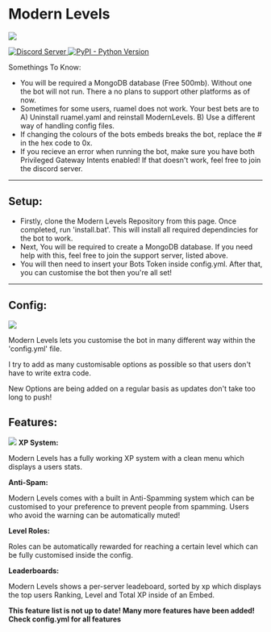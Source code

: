 # Modern Levels
![](https://cdn.discordapp.com/attachments/812895798496591882/825329818148274186/MODERN_LEVELS.png)
<p align="left">
  <a href="https://discord.gg/HwJhy88aGm">
    <img src="https://discordapp.com/api/guilds/809362745354354688/widget.png?style=shield" alt="Discord Server">
  <a href="https://www.python.org/downloads/">
    <img alt="PyPI - Python Version" src="https://img.shields.io/pypi/pyversions/Red-Discordbot">
  </a>
</p

## Somethings To Know:
- You will be required a MongoDB database (Free 500mb). Without one the bot will not run. There a no plans to support other platforms as of now.
- Sometimes for some users, ruamel does not work. Your best bets are to A) Uninstall ruamel.yaml and reinstall ModernLevels. B) Use a different way of handling config files.
- If changing the colours of the bots embeds breaks the bot, replace the # in the hex code to 0x.
- If you recieve an error when running the bot, make sure you have both Privileged Gateway Intents enabled! If that doesn't work, feel free to join the discord server.

---------------
## Setup:

- Firstly, clone the Modern Levels Repository from this page. Once completed, run 'install.bat'. This will install all required dependincies for the bot to work.
- Next, You will be required to create a MongoDB database. If you need help with this, feel free to join the support server, listed above.
- You will then need to insert your Bots Token inside config.yml. After that, you can customise the bot then you're all set!
- ---------------


## Config:
![](https://cdn.discordapp.com/attachments/812895798496591882/825330391358767144/MODERN_LEVELS_1.png)
<p> Modern Levels lets you customise the bot in many different way within the 'config.yml' file. </p
<p> I try to add as many customisable options as possible so that users don't have to write extra code. </p>
<p> New Options are being added on a regular basis as updates don't take too long to push! </p>

## Features:
![](https://cdn.discordapp.com/attachments/812895798496591882/825330772830846976/MODERN_LEVELS_2.png)
<b> XP System: </b> 
	 <p>  Modern Levels has a fully working XP system with a clean menu which displays a users stats.</p>
<b> Anti-Spam: </b> 
	 <p>  Modern Levels comes with a built in Anti-Spamming system which can be customised to your preference to prevent people from spamming. Users who avoid the warning can be automatically muted!</p>
<b> Level Roles: </b> 
	 <p>  Roles can be automatically rewarded for reaching a certain level which can be fully customised inside the config.</p>
<b> Leaderboards: </b> 
	 <p>  Modern Levels shows a per-server leadeboard, sorted by xp which displays the top users Ranking, Level and Total XP inside of an Embed.</p>
	 
<p><b> This feature list is not up to date! Many more features have been added! Check config.yml for all features </b></p>

